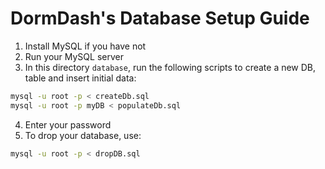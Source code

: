 # DormDash's Database Setup Guide

1. Install MySQL if you have not
2. Run your MySQL server
3. In this directory ```database```, run the following scripts to create a new DB, table and insert initial data:
```bash
mysql -u root -p < createDb.sql
mysql -u root -p myDB < populateDb.sql
```
4. Enter your password
5. To drop your database, use:
```bash
mysql -u root -p < dropDB.sql
```
